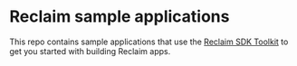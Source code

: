 # Reclaim sample applications

This repo contains sample applications that use the [Reclaim SDK Toolkit](https://docs.reclaimprotocol.org) to get you started with building Reclaim apps.